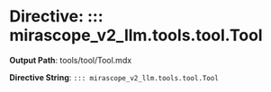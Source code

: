 # Directive: ::: mirascope_v2_llm.tools.tool.Tool

**Output Path**: tools/tool/Tool.mdx

**Directive String**: `::: mirascope_v2_llm.tools.tool.Tool`

